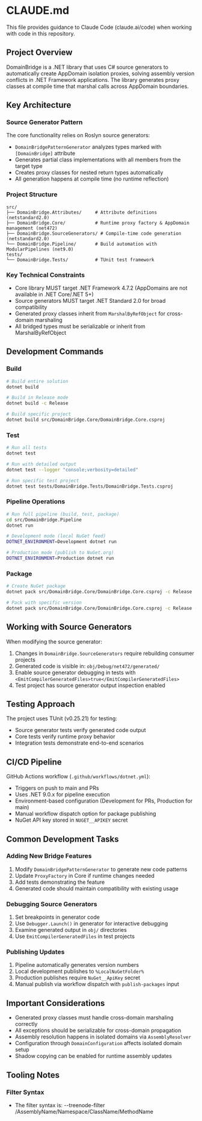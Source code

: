 # CLAUDE.md

This file provides guidance to Claude Code (claude.ai/code) when working with code in this repository.

## Project Overview

DomainBridge is a .NET library that uses C# source generators to automatically create AppDomain isolation proxies, solving assembly version conflicts in .NET Framework applications. The library generates proxy classes at compile time that marshal calls across AppDomain boundaries.

## Key Architecture

### Source Generator Pattern
The core functionality relies on Roslyn source generators:
- `DomainBridgePatternGenerator` analyzes types marked with `[DomainBridge]` attribute
- Generates partial class implementations with all members from the target type
- Creates proxy classes for nested return types automatically
- All generation happens at compile time (no runtime reflection)

### Project Structure
```
src/
├── DomainBridge.Attributes/     # Attribute definitions (netstandard2.0)
├── DomainBridge.Core/           # Runtime proxy factory & AppDomain management (net472)
├── DomainBridge.SourceGenerators/ # Compile-time code generation (netstandard2.0)
└── DomainBridge.Pipeline/       # Build automation with ModularPipelines (net9.0)
tests/
└── DomainBridge.Tests/          # TUnit test framework
```

### Key Technical Constraints
- Core library MUST target .NET Framework 4.7.2 (AppDomains are not available in .NET Core/.NET 5+)
- Source generators MUST target .NET Standard 2.0 for broad compatibility
- Generated proxy classes inherit from `MarshalByRefObject` for cross-domain marshaling
- All bridged types must be serializable or inherit from MarshalByRefObject

## Development Commands

### Build
```bash
# Build entire solution
dotnet build

# Build in Release mode
dotnet build -c Release

# Build specific project
dotnet build src/DomainBridge.Core/DomainBridge.Core.csproj
```

### Test
```bash
# Run all tests
dotnet test

# Run with detailed output
dotnet test --logger "console;verbosity=detailed"

# Run specific test project
dotnet test tests/DomainBridge.Tests/DomainBridge.Tests.csproj
```

### Pipeline Operations
```bash
# Run full pipeline (build, test, package)
cd src/DomainBridge.Pipeline
dotnet run

# Development mode (local NuGet feed)
DOTNET_ENVIRONMENT=Development dotnet run

# Production mode (publish to NuGet.org)
DOTNET_ENVIRONMENT=Production dotnet run
```

### Package
```bash
# Create NuGet package
dotnet pack src/DomainBridge.Core/DomainBridge.Core.csproj -c Release

# Pack with specific version
dotnet pack src/DomainBridge.Core/DomainBridge.Core.csproj -c Release -p:PackageVersion=1.0.0
```

## Working with Source Generators

When modifying the source generator:
1. Changes in `DomainBridge.SourceGenerators` require rebuilding consumer projects
2. Generated code is visible in: `obj/Debug/net472/generated/`
3. Enable source generator debugging in tests with `<EmitCompilerGeneratedFiles>true</EmitCompilerGeneratedFiles>`
4. Test project has source generator output inspection enabled

## Testing Approach

The project uses TUnit (v0.25.21) for testing:
- Source generator tests verify generated code output
- Core tests verify runtime proxy behavior
- Integration tests demonstrate end-to-end scenarios

## CI/CD Pipeline

GitHub Actions workflow (`.github/workflows/dotnet.yml`):
- Triggers on push to main and PRs
- Uses .NET 9.0.x for pipeline execution
- Environment-based configuration (Development for PRs, Production for main)
- Manual workflow dispatch option for package publishing
- NuGet API key stored in `NUGET__APIKEY` secret

## Common Development Tasks

### Adding New Bridge Features
1. Modify `DomainBridgePatternGenerator` to generate new code patterns
2. Update `ProxyFactory` in Core if runtime changes needed
3. Add tests demonstrating the feature
4. Generated code should maintain compatibility with existing usage

### Debugging Source Generators
1. Set breakpoints in generator code
2. Use `Debugger.Launch()` in generator for interactive debugging
3. Examine generated output in `obj/` directories
4. Use `EmitCompilerGeneratedFiles` in test projects

### Publishing Updates
1. Pipeline automatically generates version numbers
2. Local development publishes to `%LocalNuGetFolder%`
3. Production publishes require `NuGet__ApiKey` secret
4. Manual publish via workflow dispatch with `publish-packages` input

## Important Considerations

- Generated proxy classes must handle cross-domain marshaling correctly
- All exceptions should be serializable for cross-domain propagation
- Assembly resolution happens in isolated domains via `AssemblyResolver`
- Configuration through `DomainConfiguration` affects isolated domain setup
- Shadow copying can be enabled for runtime assembly updates

## Tooling Notes

### Filter Syntax
- The filter syntax is: --treenode-filter /AssemblyName/Namespace/ClassName/MethodName